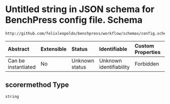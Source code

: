 # Untitled string in JSON schema for BenchPress config file. Schema

```txt
http://github.com/felixleopoldo/benchpress/workflow/schemas/config.schema.json#/definitions/rblip/properties/scorermethod
```



| Abstract            | Extensible | Status         | Identifiable            | Custom Properties | Additional Properties | Access Restrictions | Defined In                                                       |
| :------------------ | :--------- | :------------- | :---------------------- | :---------------- | :-------------------- | :------------------ | :--------------------------------------------------------------- |
| Can be instantiated | No         | Unknown status | Unknown identifiability | Forbidden         | Allowed               | none                | [config.schema.json*](config.schema.json "open original schema") |

## scorermethod Type

`string`
